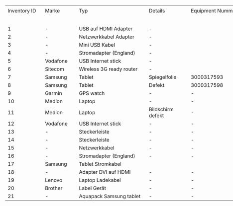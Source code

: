 <table border="0" cellpadding="0" cellspacing="0" style="width:1179px">
	<tbody>
		<tr>
			<td style="height:37px; width:115px">Inventory ID</td>
			<td style="width:100px">Marke</td>
			<td style="width:241px">Typ</td>
			<td style="width:129px">Details</td>
			<td style="width:176px">Equipment Nummer</td>
			<td style="width:116px">Anzahl</td>
			<td style="width:145px">Lagerort</td>
			<td style="width:156px">Verantwortlich</td>
		</tr>
		<tr>
			<td style="height:20px">&nbsp;</td>
			<td style="width:100px">&nbsp;</td>
			<td style="width:241px">&nbsp;</td>
			<td style="width:129px">&nbsp;</td>
			<td style="width:176px">&nbsp;</td>
			<td>&nbsp;</td>
			<td>&nbsp;</td>
			<td>&nbsp;</td>
		</tr>
		<tr>
			<td style="height:20px">1</td>
			<td style="width:100px">-</td>
			<td style="width:241px">USB auf HDMI Adapter</td>
			<td style="width:129px">-</td>
			<td style="width:176px">&nbsp;</td>
			<td>3,00</td>
			<td>WDF 04 F 3.36</td>
			<td>Dennis</td>
		</tr>
		<tr>
			<td style="height:20px">2</td>
			<td style="width:100px">-</td>
			<td style="width:241px">Netzwerkkabel Adapter</td>
			<td style="width:129px">-</td>
			<td style="width:176px">&nbsp;</td>
			<td>2,00</td>
			<td>WDF 04 F 3.36</td>
			<td>Dennis</td>
		</tr>
		<tr>
			<td style="height:20px">3</td>
			<td style="width:100px">-</td>
			<td style="width:241px">Mini USB Kabel</td>
			<td style="width:129px">-</td>
			<td style="width:176px">&nbsp;</td>
			<td>1,00</td>
			<td>WDF 04 F 3.36</td>
			<td>Dennis</td>
		</tr>
		<tr>
			<td style="height:20px">4</td>
			<td style="width:100px">-</td>
			<td style="width:241px">Stromadapter (England)</td>
			<td style="width:129px">-</td>
			<td style="width:176px">&nbsp;</td>
			<td>1,00</td>
			<td>WDF 04 F 3.36</td>
			<td>Dennis</td>
		</tr>
		<tr>
			<td style="height:20px">5</td>
			<td style="width:100px">Vodafone</td>
			<td style="width:241px">USB Internet stick</td>
			<td style="width:129px">-</td>
			<td style="width:176px">&nbsp;</td>
			<td>1,00</td>
			<td>WDF 04 F 3.36</td>
			<td>Dennis</td>
		</tr>
		<tr>
			<td style="height:20px">6</td>
			<td style="width:100px">Sitecom</td>
			<td style="width:241px">Wireless 3G ready router</td>
			<td style="width:129px">-</td>
			<td style="width:176px">&nbsp;</td>
			<td>1,00</td>
			<td>WDF 04 F 3.36</td>
			<td>Dennis</td>
		</tr>
		<tr>
			<td style="height:20px">7</td>
			<td style="width:100px">Samsung</td>
			<td style="width:241px">Tablet</td>
			<td style="width:129px">Spiegelfolie</td>
			<td style="width:176px">3000317593</td>
			<td>1,00</td>
			<td>WDF 04 F 3.36</td>
			<td>Dennis</td>
		</tr>
		<tr>
			<td style="height:20px">8</td>
			<td style="width:100px">Samsung</td>
			<td style="width:241px">Tablet</td>
			<td style="width:129px">Defekt</td>
			<td style="width:176px">3000317598</td>
			<td>1,00</td>
			<td>WDF 04 F 3.36</td>
			<td>Dennis</td>
		</tr>
		<tr>
			<td style="height:20px">9</td>
			<td style="width:100px">Garmin</td>
			<td style="width:241px">GPS watch</td>
			<td style="width:129px">-</td>
			<td style="width:176px">-</td>
			<td>1,00</td>
			<td>WDF 04 F 3.36</td>
			<td>Dennis</td>
		</tr>
		<tr>
			<td style="height:20px">10</td>
			<td style="width:100px">Medion</td>
			<td style="width:241px">Laptop</td>
			<td style="width:129px">-</td>
			<td style="width:176px">-</td>
			<td>1,00</td>
			<td>WDF 04 F 3.36</td>
			<td>Dennis</td>
		</tr>
		<tr>
			<td style="height:20px">11</td>
			<td style="width:100px">Medion</td>
			<td style="width:241px">Laptop</td>
			<td style="width:129px">Bildschirm defekt</td>
			<td style="width:176px">-</td>
			<td>1,00</td>
			<td>WDF 04 F 3.36</td>
			<td>Dennis</td>
		</tr>
		<tr>
			<td style="height:20px">12</td>
			<td style="width:100px">Vodafone</td>
			<td style="width:241px">USB Internet stick</td>
			<td style="width:129px">-</td>
			<td style="width:176px">-</td>
			<td>1,00</td>
			<td>WDF 04 F 3.36</td>
			<td>Dennis</td>
		</tr>
		<tr>
			<td style="height:20px">13</td>
			<td style="width:100px">-</td>
			<td style="width:241px">Steckerleiste</td>
			<td style="width:129px">-</td>
			<td style="width:176px">-</td>
			<td>1,00</td>
			<td>WDF 04 F 3.36</td>
			<td>Dennis</td>
		</tr>
		<tr>
			<td style="height:20px">14</td>
			<td style="width:100px">-</td>
			<td style="width:241px">Steckerleiste</td>
			<td style="width:129px">-</td>
			<td style="width:176px">-</td>
			<td>1,00</td>
			<td>WDF 04 F 3.36</td>
			<td>Dennis</td>
		</tr>
		<tr>
			<td style="height:20px">15</td>
			<td style="width:100px">-</td>
			<td style="width:241px">Netzwerkkabel</td>
			<td style="width:129px">-</td>
			<td style="width:176px">-</td>
			<td>1,00</td>
			<td>WDF 04 F 3.36</td>
			<td>Dennis</td>
		</tr>
		<tr>
			<td style="height:20px">16</td>
			<td style="width:100px">-</td>
			<td style="width:241px">Stromadapter (England)</td>
			<td style="width:129px">-</td>
			<td style="width:176px">-</td>
			<td>1,00</td>
			<td>WDF 04 F 3.36</td>
			<td>Dennis</td>
		</tr>
		<tr>
			<td style="height:20px">17</td>
			<td style="width:100px">Samsung</td>
			<td style="width:241px">Tablet Stromkabel</td>
			<td style="width:129px">&nbsp;</td>
			<td style="width:176px">&nbsp;</td>
			<td>1,00</td>
			<td>WDF 04 F 3.36</td>
			<td>Dennis</td>
		</tr>
		<tr>
			<td style="height:20px">18</td>
			<td style="width:100px">-</td>
			<td style="width:241px">Adapter DVI auf HDMI</td>
			<td style="width:129px">-</td>
			<td style="width:176px">-</td>
			<td>1,00</td>
			<td>WDF 04 F 3.36</td>
			<td>Dennis</td>
		</tr>
		<tr>
			<td style="height:20px">19</td>
			<td style="width:100px">Lenovo</td>
			<td style="width:241px">Laptop Ladekabel</td>
			<td style="width:129px">-</td>
			<td style="width:176px">-</td>
			<td>1,00</td>
			<td>WDF 04 F 3.36</td>
			<td>Dennis</td>
		</tr>
		<tr>
			<td style="height:20px">20</td>
			<td style="width:100px">Brother&nbsp;</td>
			<td style="width:241px">Label Ger&auml;t</td>
			<td style="width:129px">-</td>
			<td style="width:176px">-</td>
			<td>1,00</td>
			<td>WDF 04 F 3.36</td>
			<td>Dennis</td>
		</tr>
		<tr>
			<td style="height:20px">21</td>
			<td style="width:100px">-</td>
			<td style="width:241px">Aquapack Samsung tablet</td>
			<td style="width:129px">-</td>
			<td style="width:176px">-</td>
			<td>4,00</td>
			<td>WDF 04 F 3.36</td>
			<td>Dennis</td>
		</tr>
	</tbody>
</table>

<p>&nbsp;</p>
